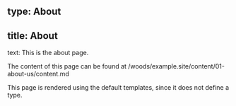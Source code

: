 type: About
----
title: About
----
text: This is the about page.

The content of this page can be found at /woods/example.site/content/01-about-us/content.md

This page is rendered using the default templates, since it does not define a type.
